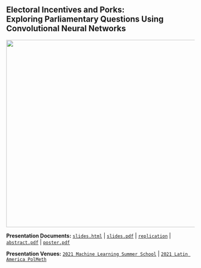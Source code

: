 ## Electoral Incentives and Porks: <br> Exploring Parliamentary Questions Using Convolutional Neural Networks <br />  



<p align="center">
  <img width="700" height="500" src="https://raw.githack.com/davidycliao/elp/main/paper/Electoral_Incentives_and_Porks.png" >
</p>




**Presentation Documents:** [`slides.html`](https://raw.githack.com/davidycliao/elp/main/slides/slides.html#1) | [`slides.pdf`](https://raw.githack.com/davidycliao/elp/main/slides/slides.pdf) | [`replication`](https://github.com/davidycliao/PorkCNN) | [`abstract.pdf`](https://raw.githack.com/davidycliao/elp/main/paper/abstract.pdf) | [`poster.pdf`](https://raw.githack.com/davidycliao/elp/main/paper/Electoral_Incentives_and_Porks.pdf) 


**Presentation Venues:** [`2021 Machine Learning Summer School`](https://mlssposter.morcept.tw/landing-page/) | [`2021 Latin America PolMeth`](https://docs.google.com/document/d/1IVoHIswSK_iGrF0i71uvQWWBm_rNmKH1qZH-FXxY4KQ/edit) 
